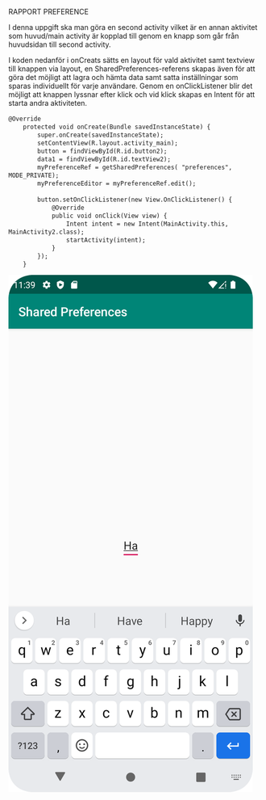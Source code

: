 

RAPPORT PREFERENCE

I denna uppgift ska man göra en second activity vilket är en annan aktivitet som huvud/main activity är kopplad till genom en knapp som går från huvudsidan till second activity.

I koden nedanför i onCreats sätts en layout för vald aktivitet samt textview till knappen via layout, en SharedPreferences-referens skapas även för att göra det möjligt att lagra och hämta data samt satta inställningar som sparas individuellt för varje användare. Genom en onClickListener blir det möjligt att knappen lyssnar efter klick och vid klick skapas en Intent för att starta andra aktiviteten.




```
@Override
    protected void onCreate(Bundle savedInstanceState) {
        super.onCreate(savedInstanceState);
        setContentView(R.layout.activity_main);
        button = findViewById(R.id.button2);
        data1 = findViewById(R.id.textView2);
        myPreferenceRef = getSharedPreferences( "preferences", MODE_PRIVATE);
        myPreferenceEditor = myPreferenceRef.edit();

        button.setOnClickListener(new View.OnClickListener() {
            @Override
            public void onClick(View view) {
                Intent intent = new Intent(MainActivity.this, MainActivity2.class);
                startActivity(intent);
            }
        });
    } 

```


![](Ha_20230525_113919.png)

